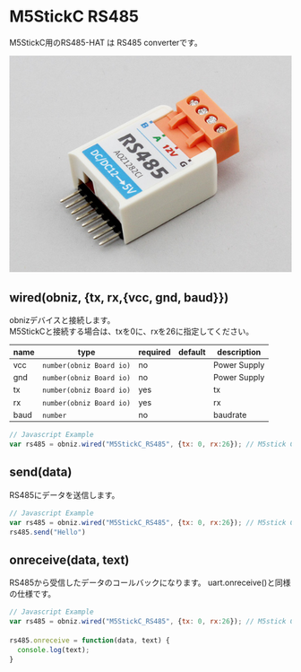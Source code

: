 # M5StickC RS485

M5StickC用のRS485-HAT は RS485 converterです。

![](image.jpg)

## wired(obniz, {tx, rx,{vcc, gnd, baud}})

obnizデバイスと接続します。  
M5StickCと接続する場合は、txを0に、rxを26に指定してください。

name | type | required | default | description
--- | --- | --- | --- | ---
vcc | `number(obniz Board io)` | no |  &nbsp; | Power Supply
gnd | `number(obniz Board io)` | no |  &nbsp; | Power Supply
tx | `number(obniz Board io)` | yes |  &nbsp; | tx
rx | `number(obniz Board io)` | yes | &nbsp;  | rx
baud | `number` | no | &nbsp;  | baudrate

```javascript
// Javascript Example
var rs485 = obniz.wired("M5StickC_RS485", {tx: 0, rx:26}); // M5stick C
```

## send(data)

RS485にデータを送信します。

```javascript
// Javascript Example
var rs485 = obniz.wired("M5StickC_RS485", {tx: 0, rx:26}); // M5stick C
rs485.send("Hello")
```

## onreceive(data, text)

RS485から受信したデータのコールバックになります。
uart.onreceive()と同様の仕様です。

```javascript
// Javascript Example
var rs485 = obniz.wired("M5StickC_RS485", {tx: 0, rx:26}); // M5stick C

rs485.onreceive = function(data, text) {
  console.log(text);
}
```

